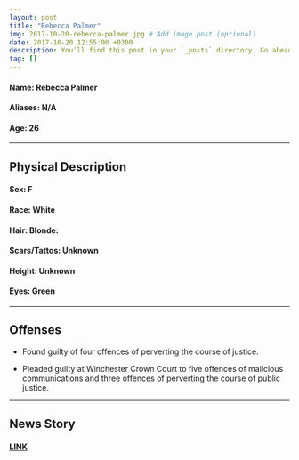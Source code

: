 ```yaml
---
layout: post
title: "Rebecca Palmer"
img: 2017-10-20-rebecca-palmer.jpg # Add image post (optional)
date: 2017-10-20 12:55:00 +0300
description: You’ll find this post in your `_posts` directory. Go ahead and edit it and re-build the site to see your changes. # Add post description (optional)
tag: []
---
```

#### **Name:**      Rebecca Palmer
#### Aliases:       N/A
#### Age:           26
_________________________________________________________
## **Physical Description**
#### Sex:           F
#### Race:          White
#### Hair:          Blonde:
#### Scars/Tattos:  Unknown
#### Height:        Unknown
#### Eyes:          Green
________________________________________________________
## **Offenses**
* Found guilty of four offences of perverting the course of justice.

* Pleaded guilty at Winchester Crown Court to five offences of malicious communications and three offences of perverting the course of public justice.

_______________________________________________________
## **News Story**
#### [LINK](http://www.bbc.com/news/uk-england-wiltshire-41692026)
